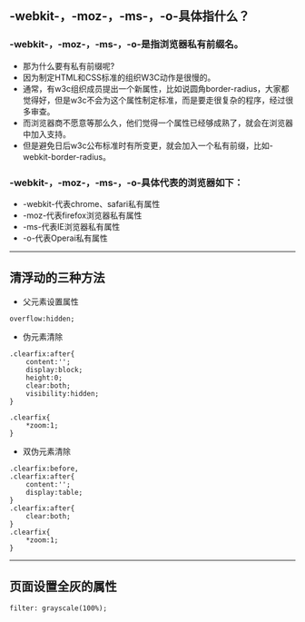 ## -webkit-，-moz-，-ms-，-o-具体指什么？
### -webkit-，-moz-，-ms-，-o-是指浏览器私有前缀名。

 - 那为什么要有私有前缀呢?  
 - 因为制定HTML和CSS标准的组织W3C动作是很慢的。  
 - 通常，有w3c组织成员提出一个新属性，比如说圆角border-radius，大家都觉得好，但是w3c不会为这个属性制定标准，而是要走很复杂的程序，经过很多审查。  
 - 而浏览器商不愿意等那么久，他们觉得一个属性已经够成熟了，就会在浏览器中加入支持。  
 - 但是避免日后w3c公布标准时有所变更，就会加入一个私有前缀，比如-webkit-border-radius。  

### -webkit-，-moz-，-ms-，-o-具体代表的浏览器如下：
- -webkit-代表chrome、safari私有属性
- -moz-代表firefox浏览器私有属性
- -ms-代表IE浏览器私有属性
- -o-代表Operai私有属性

***

## 清浮动的三种方法
- 父元素设置属性
```
overflow:hidden;
```
- 伪元素清除
```
.clearfix:after{
    content:'';
    display:block;
    height:0;
    clear:both;
    visibility:hidden;
}

.clearfix{
    *zoom:1;
}
```
- 双伪元素清除
```
.clearfix:before,
.clearfix:after{
    content:'';
    display:table;
}
.clearfix:after{
    clear:both;
}
.clearfix{
    *zoom:1;
}
```

***

## 页面设置全灰的属性
```
filter: grayscale(100%);
```
